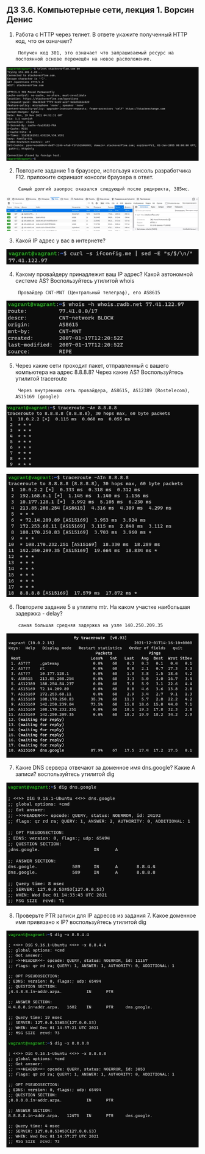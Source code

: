 ## ДЗ 3.6. Компьютерные сети, лекция 1. Ворсин Денис 

1. Работа c HTTP через телнет.
    В ответе укажите полученный HTTP код, что он означает?


        Получен код 301, это означает что запрашиваемый ресурс на постоянной основе перемещён на новое расположение.    

![screenshot](DZ_3.6/2021-11-29%2007_52_42.jpg)

2. Повторите задание 1 в браузере, используя консоль разработчика F12.
приложите скриншот консоли браузера в ответ.


        Самый долгий заопрос оказался следующий после редиректа, 385мс.

![screenshot](DZ_3.6/2021-11-29%2007_58_50.jpg)

3. Какой IP адрес у вас в интернете?

![screenshot](DZ_3.6/2021-12-01%2016_42_55.jpg)

4. Какому провайдеру принадлежит ваш IP адрес? Какой автономной системе AS? Воспользуйтесь утилитой whois


        Провайдер CNT-MNT (Центральный телеграф), его AS8615

![screenshot](DZ_3.6/2021-12-01%2016_47_22.jpg)

5. Через какие сети проходит пакет, отправленный с вашего компьютера на адрес 8.8.8.8? Через какие AS? Воспользуйтесь утилитой traceroute


        Через внутреннюю сеть провайдера, AS8615, AS12389 (Rostelecom), AS15169 (google)

![screenshot](DZ_3.6/2021-12-01%2017_13_16.jpg)


![screenshot](DZ_3.6/2021-12-01%2017_12_55.jpg)

6. Повторите задание 5 в утилите mtr. На каком участке наибольшая задержка - delay? 


        самая большая средняя задержка на узле 140.250.209.35

![screenshot](DZ_3.6/2021-12-01%2017_16_10.jpg)

7. Какие DNS сервера отвечают за доменное имя dns.google? Какие A записи? воспользуйтесь утилитой dig

![screenshot](DZ_3.6/2021-12-01%2017_55_58.jpg)

8. Проверьте PTR записи для IP адресов из задания 7. Какое доменное имя привязано к IP? воспользуйтесь утилитой dig

![screenshot](DZ_3.6/2021-12-01%2017_57_32.jpg)

